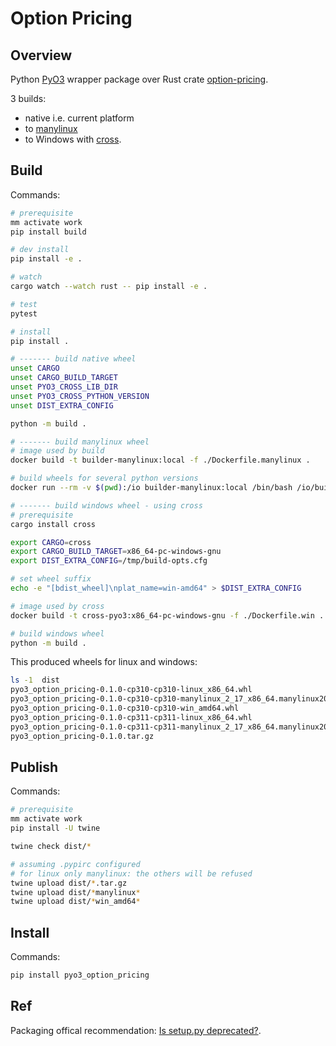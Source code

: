 # Option Pricing

## Overview

Python [PyO3](https://pyo3.rs/) wrapper package over Rust crate [option-pricing](https://crates.io/crates/option-pricing).  

3 builds:

+ native i.e. current platform
+ to [manylinux](https://github.com/pypa/manylinux)
+ to Windows with [cross](https://github.com/cross-rs/cross).  

## Build

Commands:

```sh
# prerequisite
mm activate work
pip install build

# dev install
pip install -e .

# watch 
cargo watch --watch rust -- pip install -e .

# test
pytest

# install
pip install .

# ------- build native wheel
unset CARGO
unset CARGO_BUILD_TARGET
unset PYO3_CROSS_LIB_DIR
unset PYO3_CROSS_PYTHON_VERSION
unset DIST_EXTRA_CONFIG

python -m build .

# ------- build manylinux wheel
# image used by build
docker build -t builder-manylinux:local -f ./Dockerfile.manylinux .

# build wheels for several python versions
docker run --rm -v $(pwd):/io builder-manylinux:local /bin/bash /io/build-manylinux-wheels.sh

# ------- build windows wheel - using cross
# prerequisite
cargo install cross

export CARGO=cross
export CARGO_BUILD_TARGET=x86_64-pc-windows-gnu
export DIST_EXTRA_CONFIG=/tmp/build-opts.cfg

# set wheel suffix
echo -e "[bdist_wheel]\nplat_name=win-amd64" > $DIST_EXTRA_CONFIG

# image used by cross
docker build -t cross-pyo3:x86_64-pc-windows-gnu -f ./Dockerfile.win .

# build windows wheel
python -m build .
```

This produced wheels for linux and windows:

```sh
ls -1  dist
pyo3_option_pricing-0.1.0-cp310-cp310-linux_x86_64.whl
pyo3_option_pricing-0.1.0-cp310-cp310-manylinux_2_17_x86_64.manylinux2014_x86_64.whl
pyo3_option_pricing-0.1.0-cp310-cp310-win_amd64.whl
pyo3_option_pricing-0.1.0-cp311-cp311-linux_x86_64.whl
pyo3_option_pricing-0.1.0-cp311-cp311-manylinux_2_17_x86_64.manylinux2014_x86_64.whl
pyo3_option_pricing-0.1.0.tar.gz
```

## Publish

Commands:

```sh
# prerequisite
mm activate work
pip install -U twine

twine check dist/*

# assuming .pypirc configured
# for linux only manylinux: the others will be refused
twine upload dist/*.tar.gz
twine upload dist/*manylinux*
twine upload dist/*win_amd64*
```

## Install

Commands:

```sh
pip install pyo3_option_pricing
```

## Ref

Packaging offical recommendation: [Is setup.py deprecated?](https://packaging.python.org/en/latest/discussions/setup-py-deprecated/).
